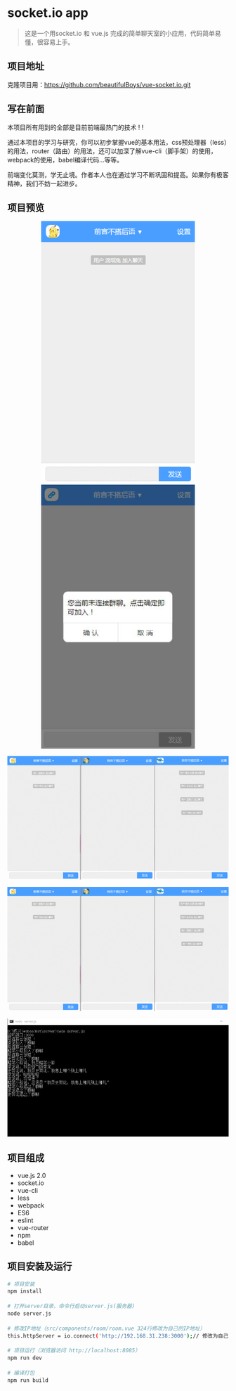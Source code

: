 # socket.io app

> 这是一个用socket.io 和 vue.js 完成的简单聊天室的小应用，代码简单易懂，很容易上手。

## 项目地址

克隆项目用：https://github.com/beautifulBoys/vue-socket.io.git

## 写在前面

  本项目所有用到的全部是目前前端最热门的技术 ! !

  通过本项目的学习与研究，你可以初步掌握vue的基本用法，css预处理器（less）的用法，router（路由）的用法，还可以加深了解vue-cli（脚手架）的使用，webpack的使用，babel编译代码...等等。

  前端变化莫测，学无止境。作者本人也在通过学习不断巩固和提高。如果你有极客精神，我们不妨一起进步。


## 项目预览

<p align="center">
	<img src="https://github.com/beautifulBoys/beautifulBoys.github.io/blob/master/source/socket.io/images/start.gif" width="350px"/>
	<img src="https://github.com/beautifulBoys/beautifulBoys.github.io/blob/master/source/socket.io/images/none.jpg" width="350px"/>
</p>
<p align="center">
	<img src="https://github.com/beautifulBoys/beautifulBoys.github.io/blob/master/source/socket.io/images/talking.gif"/>
</p>
<p align="center">
	<img src="https://github.com/beautifulBoys/beautifulBoys.github.io/blob/master/source/socket.io/images/member.gif"/>
</p>
<p align="center">
	<img src="https://github.com/beautifulBoys/beautifulBoys.github.io/blob/master/source/socket.io/images/log.jpg"/>
</p>

## 项目组成

* vue.js 2.0
* socket.io
* vue-cli
* less
* webpack
* ES6
* eslint
* vue-router
* npm
* babel

## 项目安装及运行

``` bash
# 项目安装
npm install

# 打开server目录，命令行启动server.js(服务器)
node server.js

# 修改IP地址（src/components/room/room.vue 324行修改为自己的IP地址）
this.httpServer = io.connect('http://192.168.31.238:3000');// 修改为自己的IP

# 项目运行（浏览器访问 http://localhost:8085）
npm run dev

# 编译打包
npm run build
```


